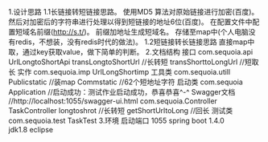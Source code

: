 1.设计思路
  1.1长链接转短链接思路。
     使用MD5 算法对原始链接进行加密(百度)。
	 然后对加密后的字符串进行处理以得到短链接的地址6位(百度)。
	 在配置文件中配置短域名前缀(http://s.t/)。
	 前缀加地址生成短域名。
	 存储至map中(个人电脑没有redis，不想装，没有redis时代的做法)。
  1.2短链接转长链接思路
     直接map中取，通过key获取value，做下简单的判断。
2.文档结构
   接口
	   com.sequoia.api
		 UrlLongtoShortApi
		   transLongtoShortUrl  //长转短
		   transShorttoLongUrl  //短取长
   实作
	   com.sequoia.imp
	     UrlLongShortimp
   工具类
       com.sequoia.utill
	     Publicstatic   //装map
		 Commstatic     //62个短地址字符
   启动类
       com.sequoia
	     Application  //启动成功：测试作业启动成功，恭喜恭喜^-^
   Swagger文档      //http://localhost:1055/swagger-ui.html
       com.sequoia.Controller
	     TaskController
		   longtoshrot  //长转短
		   getShortUrltoLong  //回长
   测试类
       com.sequoia.test
	     TaskTest
3.环境
  启动端口 1055
  spring boot 1.4.0   
  jdk1.8
  eclipse
     